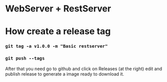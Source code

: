 # WebServer + RestServer

# How create a release tag

### ```git tag -a v1.0.0 -m "Basic restserver"```

### ```git push --tags```


After that you need go to github and click on Releases (at the right) edit and publish release to generate
a image ready to download it.